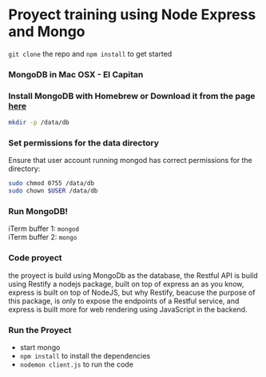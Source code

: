 # Proyect training using Node Express and Mongo

```git clone``` the repo and ```npm install``` to get started

### MongoDB in Mac OSX - El Capitan

### Install MongoDB with Homebrew or Download it from the page <a href="http://www.mongodb.org/downloads" target="_blank">here</a>

```bash
mkdir -p /data/db
```
### Set permissions for the data directory
Ensure that user account running mongod has correct permissions for the directory:

```bash
sudo chmod 0755 /data/db
sudo chown $USER /data/db
```

### Run MongoDB!
iTerm buffer 1: `mongod`  
iTerm buffer 2: `mongo`

### Code proyect
the proyect is build using MongoDb as the database, the Restful API is build using Restify a nodejs package,
built on top of express an as you know, express is built on top of NodeJS, but why Restify, beacuse the purpose of this package,
is only to expose the endpoints of a Restful service, and express is built more for web rendering using JavaScript in the backend.

### Run the Proyect
- start mongo
- `npm install` to install the dependencies
- `nodemon client.js` to run the code
